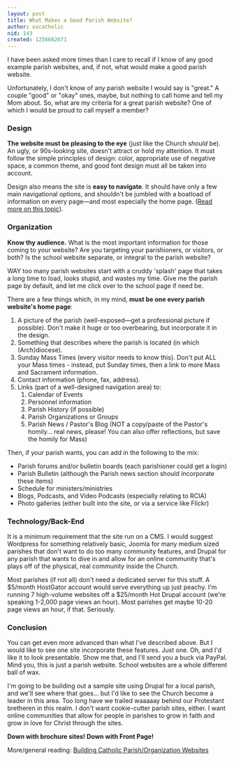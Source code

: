 ```yaml
---
layout: post
title: What Makes a Good Parish Website?
author: oscatholic
nid: 143
created: 1256662071
---
```

<p>I have been asked more times than I care to recall if I know of any good example parish websites, and, if not, what would make a good parish website.</p>
<p>Unfortunately, I don&#39;t know of any parish website I would say is &quot;great.&quot; A couple &quot;good&quot; or &quot;okay&quot; ones, maybe, but nothing to call home and tell my Mom about. So, what are my criteria for a great parish website? One of which I would be proud to call myself a member?</p>
<h3>Design</h3>
<p><strong>The website must be pleasing to the eye</strong> (just like the Church <em>should</em> be). An ugly, or 90s-looking site, doesn&#39;t attract or hold my attention. It must follow the simple principles of design: color, appropriate use of negative space, a common theme, and good font design must all be taken into account.</p>
<p>Design also means the site is <strong>easy to navigate</strong>. It should have only a few main navigational options, and shouldn&#39;t be jumbled with a boatload of information on every page&mdash;and most especially the home page. (<a href="/blog/oscatholic/fear-apples-reducing-complexity">Read more on this topic</a>).</p>
<h3>Organization</h3>
<p><strong>Know thy audience.</strong> What is the most important information for those coming to your website? Are you targeting your parishioners, or visitors, or both? Is the school website separate, or integral to the parish website?</p>
<p>WAY too many parish websites start with a cruddy &#39;splash&#39; page that takes a long time to load, looks stupid, and wastes my time. Give me the parish page by default, and let me click over to the school page if need be.</p>
<p>There are a few things which, in my mind, <strong>must be one every parish website&#39;s home page</strong>:</p>
<!--break-->
<ol>
<li>A picture of the parish (well-exposed&mdash;get a professional picture if possible). Don&#39;t make it huge or too overbearing, but incorporate it in the design.</li>
<li>Something that describes where the parish is located (in which (Arch)diocese).</li>
<li>Sunday Mass Times (every visitor needs to know this). Don&#39;t put ALL your Mass times - instead, put Sunday times, then a link to more Mass and Sacrament information.</li>
<li>Contact information (phone, fax, address).</li>
<li>Links (part of a well-designed navigation area) to:
<ol>
<li>Calendar of Events</li>
<li>Personnel information</li>
<li>Parish History (if possible)</li>
<li>Parish Organizations or Groups</li>
<li>Parish News / Pastor&#39;s Blog (NOT a copy/paste of the Pastor&#39;s homily... real news, please! You can also offer reflections, but save the homily for Mass)</li>
</ol>
</li>
</ol>
<p>Then, if your parish wants, you can add in the following to the mix:</p>
<ul>
<li>Parish forums and/or bulletin boards (each parishioner could get a login)</li>
<li>Parish Bulletin (although the Parish news section should incorporate these items)</li>
<li>Schedule for ministers/ministries</li>
<li>Blogs, Podcasts, and Video Podcasts (especially relating to RCIA)</li>
<li>Photo galleries (either built into the site, or via a service like Flickr)</li>
</ul>
<h3>Technology/Back-End</h3>
<p>It is a minimum requirement that the site run on a CMS. I would suggest Wordpress for something relatively basic, Joomla for many medium sized parishes that don&#39;t want to do too many community features, and Drupal for any parish that wants to dive in and allow for an online community that&#39;s plays off of the physical, real community inside the Church.</p>
<p>Most parishes (if not all) don&#39;t need a dedicated server for this stuff. A $5/month HostGator account would serve everything up just peachy. I&#39;m running 7 high-volume websites off a $25/month Hot Drupal account (we&#39;re speaking 1-2,000 page views an hour). Most parishes get maybe 10-20 page views an hour, if that. Seriously.</p>
<h3>Conclusion</h3>
<p>You can get even more advanced than what I&#39;ve described above. But I would like to see one site incorporate these features. Just one. Oh, and I&#39;d like it to look presentable. Show me that, and I&#39;ll send you a buck via PayPal. Mind you, this is just a parish website. School websites are a whole different ball of wax.</p>
<p>I&#39;m going to be building out a sample site using Drupal for a local parish, and we&#39;ll see where that goes... but I&#39;d like to see the Church become a leader in this area. Too long have we trailed waaaaay behind our Protestant bretheren in this realm. I don&#39;t want cookie-cutter parish sites, either. I want online communities that allow for people in parishes to grow in faith and grow in love for Christ through the sites.</p>
<p><strong>Down with brochure sites! Down with Front Page!</strong></p>
<p>More/general reading: <a href="/blog/geerlingguy/building-catholic-parishorganizat">Building Catholic Parish/Organization Websites</a></p>
